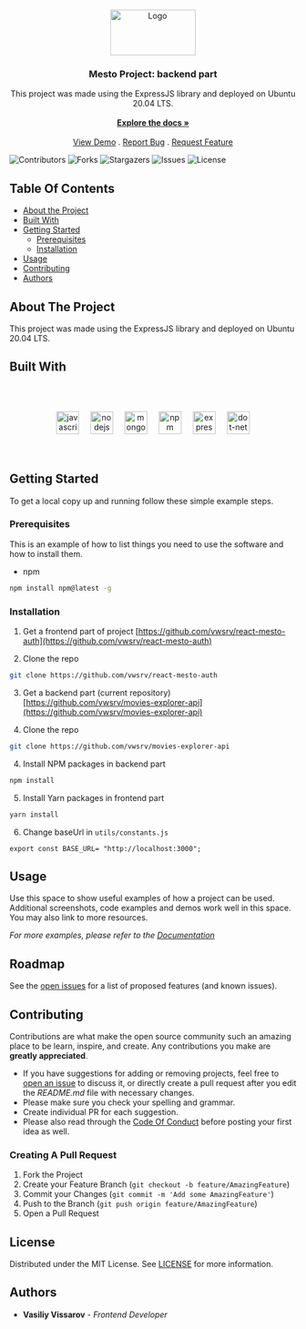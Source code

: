 <br/>
<p align="center">
  <a href="https://github.com/vwsrv/express-mesto-gha">
    <img src="https://d1ka0itfguscri.cloudfront.net/AoR1/2024/02/16/09/31/cZnDQwVdd8b/preview.jpg" alt="Logo" width="150" height="80">
  </a>

  <h3 align="center">Mesto Project: backend part</h3>

  <p align="center">
    This project was made using the ExpressJS library and deployed on Ubuntu 20.04 LTS. 
    <br/>
    <br/>
    <a href="https://github.com/vwsrv/express-mesto-gha"><strong>Explore the docs »</strong></a>
    <br/>
    <br/>
    <a href="https://github.com/vwsrv/express-mesto-gha">View Demo</a>
    .
    <a href="https://github.com/vwsrv/express-mesto-gha/issues">Report Bug</a>
    .
    <a href="https://github.com/vwsrv/express-mesto-gha/issues">Request Feature</a>
  </p>
</p>

![Contributors](https://img.shields.io/github/contributors/vwsrv/express-mesto-gha?color=dark-green) ![Forks](https://img.shields.io/github/forks/vwsrv/express-mesto-gha?style=social) ![Stargazers](https://img.shields.io/github/stars/vwsrv/express-mesto-gha?style=social) ![Issues](https://img.shields.io/github/issues/vwsrv/express-mesto-gha) ![License](https://img.shields.io/github/license/vwsrv/express-mesto-gha) 

## Table Of Contents

* [About the Project](#about-the-project)
* [Built With](#built-with)
* [Getting Started](#getting-started)
  * [Prerequisites](#prerequisites)
  * [Installation](#installation)
* [Usage](#usage)
* [Contributing](#contributing)
* [Authors](#authors)

## About The Project

This project was made using the ExpressJS library and deployed on Ubuntu 20.04 LTS.


## Built With

<br></br>
<div align="center">
  <img src="https://cdn.jsdelivr.net/gh/devicons/devicon/icons/javascript/javascript-original.svg" height="40" alt="javascript logo"  />
  <img width="12" />
  <img src="https://cdn.jsdelivr.net/gh/devicons/devicon/icons/nodejs/nodejs-original.svg" height="40" alt="nodejs logo"  />
  <img width="12" />
  <img src="https://skillicons.dev/icons?i=mongodb" height="40" alt="mongodb logo"  />
  <img width="12" />
  <img src="https://cdn.simpleicons.org/npm/CB3837" height="40" alt="npm logo"  />
  <img width="12" />
  <img src="https://skillicons.dev/icons?i=express" height="40" alt="express logo"  />
  <img width="12" />
  <img src="https://skillicons.dev/icons?i=dotnet" height="40" alt="dot-net logo"  />
</div>
<br></br>

## Getting Started

To get a local copy up and running follow these simple example steps.

### Prerequisites

This is an example of how to list things you need to use the software and how to install them.

* npm

```sh
npm install npm@latest -g
```

### Installation

1. Get a frontend part of project [https://github.com/vwsrv/react-mesto-auth](https://github.com/vwsrv/react-mesto-auth)

2. Clone the repo

```sh
git clone https://github.com/vwsrv/react-mesto-auth
```

3. Get a backend part (current repository) [https://github.com/vwsrv/movies-explorer-api](https://github.com/vwsrv/movies-explorer-api)

2. Clone the repo

```sh
git clone https://github.com/vwsrv/movies-explorer-api
```

4. Install NPM packages in backend part

```sh
npm install
```

5. Install Yarn packages in frontend part

```sh
yarn install
```

6. Change baseUrl in `utils/constants.js`

```JS
export const BASE_URL= "http://localhost:3000";
```

## Usage

Use this space to show useful examples of how a project can be used. Additional screenshots, code examples and demos work well in this space. You may also link to more resources.

_For more examples, please refer to the [Documentation](https://example.com)_

## Roadmap

See the [open issues](https://github.com/vwsrv/express-mesto-gha/issues) for a list of proposed features (and known issues).

## Contributing

Contributions are what make the open source community such an amazing place to be learn, inspire, and create. Any contributions you make are **greatly appreciated**.
* If you have suggestions for adding or removing projects, feel free to [open an issue](https://github.com/vwsrv/express-mesto-gha/issues/new) to discuss it, or directly create a pull request after you edit the *README.md* file with necessary changes.
* Please make sure you check your spelling and grammar.
* Create individual PR for each suggestion.
* Please also read through the [Code Of Conduct](https://github.com/vwsrv/express-mesto-gha/blob/main/CODE_OF_CONDUCT.md) before posting your first idea as well.

### Creating A Pull Request

1. Fork the Project
2. Create your Feature Branch (`git checkout -b feature/AmazingFeature`)
3. Commit your Changes (`git commit -m 'Add some AmazingFeature'`)
4. Push to the Branch (`git push origin feature/AmazingFeature`)
5. Open a Pull Request

## License

Distributed under the MIT License. See [LICENSE](https://github.com/vwsrv/express-mesto-gha/blob/main/LICENSE.md) for more information.

## Authors

* **Vasiliy Vissarov** - *Frontend Developer*
